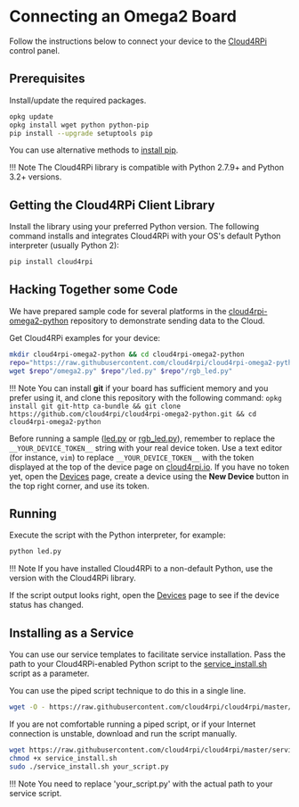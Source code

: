 # Connecting an Omega2 Board

Follow the instructions below to connect your device to the [Cloud4RPi](https://cloud4rpi.io) control panel.

## Prerequisites

Install/update the required packages.

```sh
opkg update
opkg install wget python python-pip
pip install --upgrade setuptools pip
```

You can use alternative methods to [install pip](https://pip.pypa.io/en/stable/installing.html).

!!! Note
    The Cloud4RPi library is compatible with Python 2.7.9+ and Python 3.2+ versions.

## Getting the Cloud4RPi Client Library

Install the library using your preferred Python version. The following command installs and integrates Cloud4RPi with your OS's default Python interpreter (usually Python 2):

```sh
pip install cloud4rpi
```

## Hacking Together some Code

We have prepared sample code for several platforms in the [cloud4rpi-omega2-python](https://github.com/cloud4rpi/cloud4rpi-omega2-python) repository to demonstrate sending data to the Cloud.

Get Cloud4RPi examples for your device:

```sh
mkdir cloud4rpi-omega2-python && cd cloud4rpi-omega2-python
repo="https://raw.githubusercontent.com/cloud4rpi/cloud4rpi-omega2-python/master"
wget $repo"/omega2.py" $repo"/led.py" $repo"/rgb_led.py"
```

!!! Note
    You can install **git** if your board has sufficient memory and you prefer using it, and clone this repository with the following command: `opkg install git git-http ca-bundle && git clone https://github.com/cloud4rpi/cloud4rpi-omega2-python.git && cd cloud4rpi-omega2-python`

Before running a sample ([led.py](https://github.com/cloud4rpi/cloud4rpi-omega2-python/blob/master/led.py) or [rgb_led.py](https://github.com/cloud4rpi/cloud4rpi-omega2-python/blob/master/rgb_led.py)), remember to replace the `__YOUR_DEVICE_TOKEN__` string with your real device token. Use a text editor (for instance, `vim`) to replace `__YOUR_DEVICE_TOKEN__` with the token displayed at the top of the device page on [cloud4rpi.io](https://cloud4rpi.io/). If you have no token yet, open the [Devices](https://cloud4rpi.io/devices) page, create a device using the **New Device** button in the top right corner, and use its token.


## Running

Execute the script with the Python interpreter, for example:

```sh
python led.py
```

!!! Note
    If you have installed Cloud4RPi to a non-default Python, use the version with the Cloud4RPi library.

If the script output looks right, open the [Devices](https://cloud4rpi.io/devices) page to see if the device status has changed.


## Installing as a Service

You can use our service templates to facilitate service installation. Pass the path to your Cloud4RPi-enabled Python script to the [service_install.sh](https://github.com/cloud4rpi/cloud4rpi/blob/master/service_install.sh) script as a parameter.

You can use the piped script technique to do this in a single line.

```sh
wget -O - https://raw.githubusercontent.com/cloud4rpi/cloud4rpi/master/service_install.sh | sudo bash -s your_script.py
```

If you are not comfortable running a piped script, or if your Internet connection is unstable, download and run the script manually.

```sh
wget https://raw.githubusercontent.com/cloud4rpi/cloud4rpi/master/service_install.sh
chmod +x service_install.sh
sudo ./service_install.sh your_script.py
```

!!! Note
    You need to replace 'your_script.py' with the actual path to your service script.
